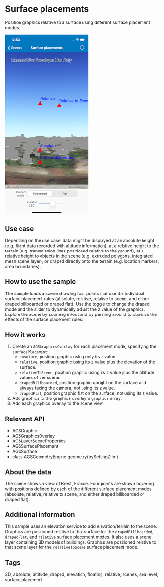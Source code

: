 # Surface placements

Position graphics relative to a surface using different surface placement modes.

![Surface placements sample](surface-placements.png)

## Use case

Depending on the use case, data might be displayed at an absolute height (e.g. flight data recorded with altitude information), at a relative height to the terrain (e.g. transmission lines positioned relative to the ground), at a relative height to objects in the scene (e.g. extruded polygons, integrated mesh scene layer), or draped directly onto the terrain (e.g. location markers, area boundaries).

## How to use the sample

The sample loads a scene showing four points that use the individual surface placement rules (absolute, relative, relative to scene, and either draped billboarded or draped flat). Use the toggle to change the draped mode and the slider to dynamically adjust the z value of the graphics. Explore the scene by zooming in/out and by panning around to observe the effects of the surface placement rules.

## How it works

1. Create an `AGSGraphicsOverlay` for each placement mode, specifying the `surfacePlacement`: 
    * `absolute`, position graphic using only its z value.
    * `relative`, position graphic using its z value plus the elevation of the surface.
    * `relativeToScene`, position graphic using its z value plus the altitude values of the scene.
    * `drapedBillboarded`, position graphic upright on the surface and always facing the camera, not using its z value.
    * `drapedFlat`, position graphic flat on the surface, not using its z value.
2. Add graphics to the graphics overlay's `graphics` array.
3. Add each graphics overlay to the scene view.

## Relevant API

* AGSGraphic
* AGSGraphicsOverlay
* AGSLayerSceneProperties
* AGSSurfacePlacement
* AGSSurface
* class AGSGeometryEngine.geometry(bySettingZ:in:)

## About the data

The scene shows a view of Brest, France. Four points are shown hovering with positions defined by each of the different surface placement modes (absolute, relative, relative to scene, and either draped billboarded or draped flat).

## Additional information

This sample uses an elevation service to add elevation/terrain to the scene. Graphics are positioned relative to that surface for the `drapedBillboarded`, `drapedFlat`, and `relative` surface placement modes. It also uses a scene layer containing 3D models of buildings. Graphics are positioned relative to that scene layer for the `relativeToScene` surface placement mode.

## Tags

3D, absolute, altitude, draped, elevation, floating, relative, scenes, sea level, surface placement
